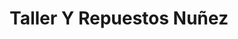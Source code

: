 ---
title: "Taller Y Repuestos Nuñez"
url: /santa-ana/taller-y-repuestos-nunez/
shop: Autowerkstatt
---